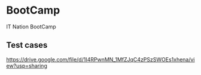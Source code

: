 # BootCamp
IT Nation BootCamp

## Test cases 
https://drive.google.com/file/d/1I4RPwnMN_1MfZJqC4zPSzSWOEs1xhena/view?usp=sharing
